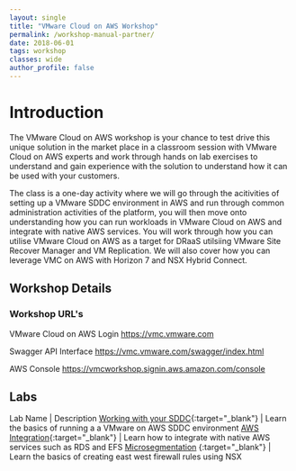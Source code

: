 ```yaml
---
layout: single
title: "VMware Cloud on AWS Workshop"
permalink: /workshop-manual-partner/
date: 2018-06-01
tags: workshop
classes: wide
author_profile: false
---
```

# Introduction

The VMware Cloud on AWS workshop is your chance to test drive this unique solution in the market place in a classroom session with VMware Cloud on AWS experts and work through hands on lab exercises to understand and gain experience with the solution to understand how it can be used with your customers.

The class is a one-day activity where we will go through the acitivities of setting up a VMware SDDC environment in AWS and run through common administration activities of the platform, you will then move onto understanding how you can run workloads in VMware Cloud on AWS and integrate with native AWS services. You will work through how you can utilise VMware Cloud on AWS as a target for DRaaS utilsiing VMware Site Recover Manager and VM Replication. We will also cover how you can leverage VMC on AWS with Horizon 7 and NSX Hybrid Connect.

## Workshop Details

### Workshop URL's

VMware Cloud on AWS Login <https://vmc.vmware.com>

Swagger API Interface <https://vmc.vmware.com/swagger/index.html>

AWS Console <https://vmcworkshop.signin.aws.amazon.com/console>

## Labs

Lab Name | Description
[Working with your SDDC](https://vmc-field-team.github.io/labs-partner/working-with-sddc-partner-lab/){:target="_blank"} | Learn the basics of running a a VMware on AWS SDDC environment
[AWS Integration](https://vmc-field-team.github.io/labs-partner/aws-integration-partner-lab/){:target="_blank"} | Learn how to integrate with native AWS services such as RDS and EFS
[Microsegmentation](https://vmc-field-team.github.io/labs-partner/microsegmentation-partner-lab/)
{:target="_blank"} | Learn the basics of creating east west firewall rules using NSX